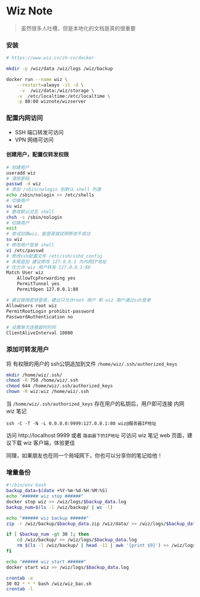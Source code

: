 # Wiz Note

> 虽然很多人吐槽，但是本地化的文档是真的很重要

### 安装

```bash
# https://www.wiz.cn/zh-cn/docker

mkdir -p /wiz/data /wiz/logs /wiz/backup

docker run --name wiz \
	--restart=always -it -d \
	 -v  /wiz/data:/wiz/storage \
	-v  /etc/localtime:/etc/localtime \
	-p 80:80 wiznote/wizserver
```

### 配置内网访问

- SSH 端口转发可访问
- VPN 网络可访问

#### 创建用户，配置仅转发权限

```bash
# 创建用户
useradd wiz
# 清除密码
passwd -d wiz
# 添加 /sbin/nologin 到默认 shell 列表
echo /sbin/nologin >> /etc/shells
# 切换用户
su wiz
# 更改默认交互 shell
chsh -s /sbin/nologin
# 切换用户
exit
# 尝试切换wiz，能登录就说明修改不成功
su wiz
# 修改用户登录 shell
vi /etc/passwd
# 修改ssh配置文件 /etc/ssh/sshd_config
# 末尾追加 建议修改 127.0.0.1 为内网IP地址
# 仅允许 wiz 用户转发 127.0.0.1:80
Match User wiz
    AllowTcpForwarding yes
    PermitTunnel yes
    PermitOpen 127.0.0.1:80

# 建议使用密钥登录，建议只允许root 用户 和 wiz 用户通过ssh登录
AllowUsers root wiz
PermitRootLogin prohibit-password
PasswordAuthentication no

# 设置单次连接超时时间
ClientAliveInterval 10800
```

### 添加可转发用户

将 有权限的用户的 ssh公钥追加到文件 `/home/wiz/.ssh/authorized_keys`

```bash
mkdir /home/wiz/.ssh/
chmod -R 750 /home/wiz/.ssh
chmod 644 /home/wiz/.ssh/authorized_keys
chown -R wiz:wiz /home/wiz/.ssh
```

当 `/home/wiz/.ssh/authorized_keys` 存在用户的私钥后，用户即可连接 内网 wiz 笔记

```
ssh -C -T -N -L 0.0.0.0:9999:127.0.0.1:80 wiz@服务器IP地址
```

访问 http://localhost:9999 或者 `路由器下的IP地址` 可访问 wiz 笔记 web 页面，建议下载 wiz 客户端，体验更佳

同理，如果朋友也在同一个局域网下，你也可以分享你的笔记给他！

### 增量备份

```bash
#!/bin/env bash
backup_data=$(date +%Y-%m-%d-%H:%M:%S)
echo "###### wiz stop ######"
docker stop wiz >> /wiz/logs/$backup_data.log
backup_num=$(ls -l /wiz/backup/ | wc -l)

echo "###### wiz backup ######"
zip -r /wiz/backup/$backup_data.zip /wiz/data/ >> /wiz/logs/$backup_data.log

if [ $backup_num -gt 30 ]; then
    cd /wiz/backup/ >> /wiz/logs/$backup_data.log
    rm $(ls -l /wiz/backup/ | head -11 | awk '{print $9}') >> /wiz/logs/$backup_data.log
fi

echo "###### wiz start ######"
docker start wiz >> /wiz/logs/$backup_data.log
```

```bash
crontab -e
30 02 * * * bash /wiz/wiz_bac.sh
crontab -l
```
